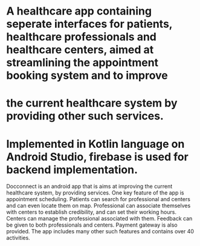 # A healthcare app containing seperate interfaces for patients, healthcare professionals and healthcare centers, aimed at streamlining the appointment booking system and to improve 
# the current healthcare system by providing other such services.
# Implemented in Kotlin language on Android Studio, firebase is used for backend implementation.
Docconnect is an android app that is aims at improving the current healthcare system, by providing services.
One key feature of the app is appointment scheduling.
Patients can search for professional and centers and can even locate them on map.
Professional can associate themselves with centers to establish credibility, and can set their working hours.
Centers can manage the professional associated with them.
Feedback can be given to both professionals and centers.
Payment gateway is also provided.
The app includes many other such features and contains over 40 activities.
